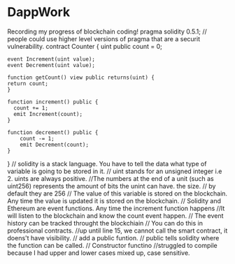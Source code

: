 # DappWork
Recording my progress of blockchain coding!
pragma solidity 0.5.1;
// people could use higher level versions of pragma that are a securit vulnerability.
contract Counter {
    uint public count = 0;

    event Increment(uint value);
    event Decrement(uint value);

    function getCount() view public returns(uint) {
    return count;
    }

    function increment() public {
      count += 1;  
      emit Increment(count);
    }

    function decrement() public {
        count -= 1;
        emit Decrement(count);
    }
}
// solidity is a stack language. You have to tell the data what type of variable is going to be stored in it.
// uint stands for an unsigned integer i.e 2. uints are always positive. 
//The numbers at the end of a unit (such as uint256) represents the amount of bits the unint can have. the size.
// by default they are 256
// The value of this variable is stored on the blockchain. Any time the value is updated it is stored on the blockchain.
// Solidity and Ethereum are event functions. Any time the increment function happens
//It will listen to the blockchain and know the count event happen.
// The event history can be tracked throught the blockchiain
// You can do this in professional contracts.
//up until line 15, we cannot call the smart contract, it doens't have visibility.
// add a public funtion.
// public tells solidity where the function can be called.
// Constructor functino
//struggled to compile because I had upper and lower cases mixed up, case sensitive.
